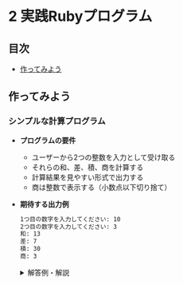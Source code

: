 # 2 実践Rubyプログラム

## 目次

+ [作ってみよう](#作ってみよう)

## 作ってみよう

### シンプルな計算プログラム

+ **プログラムの要件**  
    - ユーザーから2つの整数を入力として受け取る  
    - それらの和、差、積、商を計算する  
    - 計算結果を見やすい形式で出力する  
    - 商は整数で表示する（小数点以下切り捨て）

+ **期待する出力例**
    ```sh
    1つ目の数字を入力してください: 10
    2つ目の数字を入力してください: 3
    和: 13
    差: 7
    積: 30
    商: 3
    ```

    <details>
    <summary>解答例・解説</summary>

    ```ruby
    puts "1つ目の数字を入力してください:"
    num1 = gets.to_i

    puts "2つ目の数字を入力してください:"
    num2 = gets.to_i

    puts "和: #{num1 + num2}"
    puts "差: #{num1 - num2}"
    puts "積: #{num1 * num2}"
    puts "商: #{num1 / num2}"
    ```

    このプログラムでは、ユーザーから2つの整数を入力として受け取り、それらの基本的な四則演算（加算、減算、乗算、除算）を行います。

    1. **入力の取得**
        ```ruby
        puts "1つ目の数字を入力してください:"
        num1 = gets.to_i
        ```
        - `puts` を使ってユーザーに入力を求めます。
        - `gets` で入力を取得し、`.to_i` を使って整数に変換します（`gets` の戻り値は文字列なので、数値計算のために変換が必要）。

    2. **演算の実行**
        ```ruby
        puts "和: #{num1 + num2}"
        puts "差: #{num1 - num2}"
        puts "積: #{num1 * num2}"
        puts "商: #{num1 / num2}"
        ```
        - `+` は加算、`-` は減算、`*` は乗算、`/` は除算を行います。
        - `#{}` を使うことで、文字列の中に計算結果を埋め込むことができます。
        - `/` 演算子を使うと整数同士の割り算になるため、小数点以下は自動的に切り捨てられます。

    3. **出力の形式**
        - `puts` を使うことで、それぞれの計算結果を分かりやすく表示できます。
        - `和: 13` のように、結果の前にラベルをつけることで見やすくなります。

    要件には含まれていませんが、現在のプログラムでは2つ目の数値 `num2` が0のとき、除算（`num1 / num2`）でエラーが発生します。  
    これを防ぐために、除算の前にゼロチェックを行うのも良い改善点です。

    ```ruby
    if num2 != 0
    puts "商: #{num1 / num2}"
    else
    puts "0で割ることはできません"
    end
    ```

    </details>